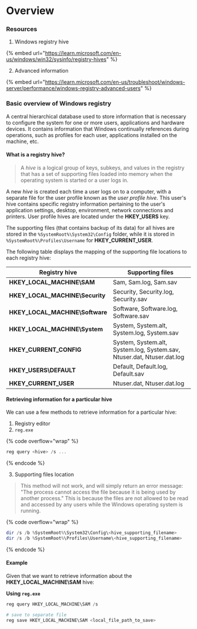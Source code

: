 # Overview

### Resources

1. Windows registry hive

{% embed url="https://learn.microsoft.com/en-us/windows/win32/sysinfo/registry-hives" %}

2. Advanced information

{% embed url="https://learn.microsoft.com/en-us/troubleshoot/windows-server/performance/windows-registry-advanced-users" %}

### Basic overview of Windows registry

A central hierarchical database used to store information that is necessary to configure the system for one or more users, applications and hardware devices. It contains information that Windows continually references during operations, such as profiles for each user, applications installed on the machine, etc.

#### What is a registry hive?

> A _hive_ is a logical group of keys, subkeys, and values in the registry that has a set of supporting files loaded into memory when the operating system is started or a user logs in.

A new _hive_ is created each time a user logs on to a computer, with a separate file for the user profile known as the _user profile hive_. This user's hive contains specific registry information pertaining to the user's application settings, desktop, environment, network connections and printers. User profile hives are located under the **HKEY\_USERS** key.

The supporting files (that contains backup of its data) for all hives are stored in the `%SystemRoot%\System32\Config` folder, while it is stored in `%SystemRoot%\Profiles\Username` for **HKEY\_CURRENT\_USER**.

The following table displays the mapping of the supporting file locations to each registry hive:

| Registry hive                     | Supporting files                                                       |
| --------------------------------- | ---------------------------------------------------------------------- |
| **HKEY\_LOCAL\_MACHINE\SAM**      | Sam, Sam.log, Sam.sav                                                  |
| **HKEY\_LOCAL\_MACHINE\Security** | Security, Security.log, Security.sav                                   |
| **HKEY\_LOCAL\_MACHINE\Software** | Software, Software.log, Software.sav                                   |
| **HKEY\_LOCAL\_MACHINE\System**   | System, System.alt, System.log, System.sav                             |
| **HKEY\_CURRENT\_CONFIG**         | System, System.alt, System.log, System.sav, Ntuser.dat, Ntuser.dat.log |
| **HKEY\_USERS\DEFAULT**           | Default, Default.log, Default.sav                                      |
| **HKEY\_CURRENT\_USER**           | Ntuser.dat, Ntuser.dat.log                                             |

#### Retrieving information for a particular hive

We can use a few methods to retrieve information for a particular hive:

1. Registry editor
2. `reg.exe`

{% code overflow="wrap" %}
```powershell
reg query <hive> /s ...
```
{% endcode %}

3. Supporting files location

> This method will not work, and will simply return an error message: "The process cannot access the file because it is being used by another process." This is because the files are not allowed to be read and accessed by any users while the Windows operating system is running.

{% code overflow="wrap" %}
```powershell
dir /s /b %SystemRoot%\System32\Config\<hive_supporting_filename>
dir /s /b %SystemRoot%\Profiles\Username\<hive_supporting_filename>
```
{% endcode %}

#### Example

Given that we want to retrieve information about the **HKEY\_LOCAL\_MACHINE\SAM** hive:

**Using `reg.exe`**

```powershell
reg query HKEY_LOCAL_MACHINE\SAM /s

# save to separate file
reg save HKEY_LOCAL_MACHINE\SAM <local_file_path_to_save>
```

